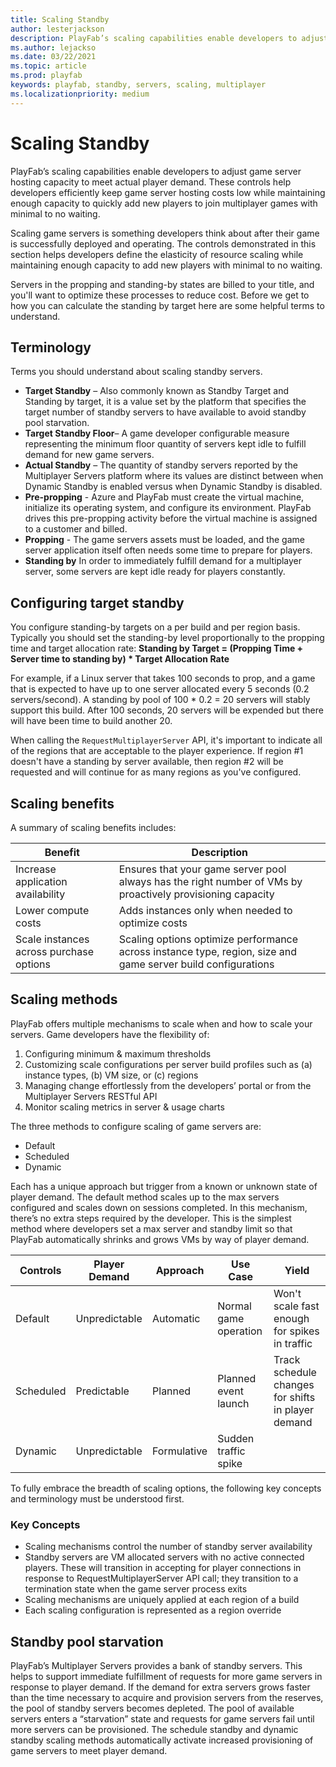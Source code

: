 ```yaml
---
title: Scaling Standby
author: lesterjackson
description: PlayFab’s scaling capabilities enable developers to adjust game server hosting capacity to meet actual player demand.
ms.author: lejackso
ms.date: 03/22/2021
ms.topic: article
ms.prod: playfab
keywords: playfab, standby, servers, scaling, multiplayer
ms.localizationpriority: medium
---
```


# Scaling Standby
 PlayFab’s scaling capabilities enable developers to adjust game server hosting capacity to meet actual player demand. These controls help developers efficiently keep game server hosting costs low while maintaining enough capacity to quickly add new players to join multiplayer games with minimal to no waiting.

Scaling game servers is something developers think about after their game is successfully deployed and operating.  The controls demonstrated in this section helps developers define the elasticity of resource scaling while 
maintaining enough capacity to add new players with minimal to no waiting.

Servers in the propping and standing-by states are billed to your title, and you'll want to optimize these processes to reduce cost. Before we get to how you can calculate the standing by target here are some helpful terms to understand. 

## Terminology
Terms you should understand about scaling standby servers.

- **Target Standby** – Also commonly known as Standby Target and Standing by target, it is a value set by the platform that specifies the target number of standby servers to have available to avoid standby pool starvation.
- **Target Standby Floor**– A game developer configurable measure representing the minimum floor quantity of servers kept idle to fulfill demand for new game servers.
- **Actual Standby** – The quantity of standby servers reported by the Multiplayer Servers platform where its values are distinct between when Dynamic Standby is enabled versus when Dynamic Standby is disabled.
- **Pre-propping** - Azure and PlayFab must create the virtual machine, initialize its operating system, and configure its environment. PlayFab drives this pre-propping activity before the virtual machine is assigned to a customer and billed.
- **Propping** - The game servers assets must be loaded, and the game server application itself often needs some time to prepare for players.
- **Standing by** In order to immediately fulfill demand for a multiplayer server, some servers are kept idle ready for players constantly.


## Configuring target standby
You configure standing-by targets on a per build and per region basis. Typically you should set the standing-by level proportionally to the propping time and target allocation rate: 
**Standing by Target = (Propping Time + Server time to standing by) * Target Allocation Rate** 

For example, if a Linux server that takes 100 seconds to prop, and a game that is expected to have up to one server allocated every 5 seconds (0.2 servers/second). A standing by pool of 100 * 0.2 = 20 servers will stably support this build. After 100 seconds, 20 servers will be expended but there will have been time to build another 20. 

When calling the `RequestMultiplayerServer` API, it's important to indicate all of the regions that are acceptable to the player experience. If region #1 doesn't have a standing by server available, then region #2 will be requested and will continue for as many regions as you've configured.

## Scaling benefits

A summary of scaling benefits includes:

| Benefit  | Description  |
|---|---|
| Increase application availability  | Ensures that your game server pool always has the right number of VMs by proactively provisioning capacity |
| Lower compute costs  | Adds instances only when needed to optimize costs  |
| Scale instances across purchase options | Scaling options optimize performance across instance type, region, size and game server build configurations |

## Scaling methods

PlayFab offers multiple mechanisms to scale when and how to scale your servers.  Game developers have the flexibility of:

1. Configuring minimum & maximum thresholds
2. Customizing scale configurations per server build profiles such as (a) instance types, (b) VM size, or (c) regions
3. Managing change effortlessly from the developers’ portal or from the Multiplayer Servers RESTful API
4. Monitor scaling metrics in server & usage charts

The three methods to configure scaling of game servers are:

- Default
- Scheduled
- Dynamic

Each has a unique approach but trigger from a known or unknown state of player demand. The default method scales up to the max servers configured and scales down on sessions completed. In this mechanism, there’s no extra steps required by the developer. This is the simplest method where developers set a max server and standby limit so that PlayFab automatically shrinks and grows VMs by way of player demand.

| Controls  | Player Demand | Approach | Use Case | Yield |
|---|---|---|---|---|
| Default | Unpredictable  | Automatic | Normal game operation | Won't scale fast enough for spikes in traffic |
| Scheduled | Predictable | Planned | Planned event launch | Track schedule changes for shifts in player demand |
| Dynamic   | Unpredictable | Formulative | Sudden traffic spike | |

To fully embrace the breadth of scaling options, the following key concepts and terminology must be understood first.

### Key Concepts

- Scaling mechanisms control the number of standby server availability
- Standby servers are VM allocated servers with no active connected players. These will transition in accepting for player connections in response to RequestMultiplayerServer API call; they transition to a termination state when the game server process exits 
- Scaling mechanisms are uniquely applied at each region of a build
- Each scaling configuration is represented as a region override

## Standby pool starvation

PlayFab’s Multiplayer Servers provides a bank of standby servers. This helps to support immediate fulfillment of requests for more game servers in response to player demand. If the demand for extra servers grows faster than the time necessary to acquire and provision servers from the reserves, the pool of standby servers becomes depleted. The pool of available servers enters a “starvation” state and requests for game servers fail until more servers can be provisioned. The schedule standby and dynamic standby scaling methods automatically activate increased provisioning of game servers to meet player demand.